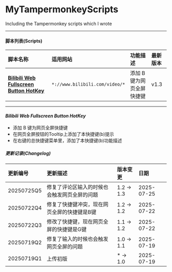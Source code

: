 # MyTampermonkeyScripts 
Including the Tampermonkey scripts which I wrote

___

#### 脚本列表(Scripts)
| 脚本名称 |	适用网站 |	功能描述 |	最新版本|
| :--- | :--- | :--- | :--- |
| [**Bilibili Web Fullscreen Button HotKey**](#bilibili-web-fullscreen-button-hotkey) | `*://www.bilibili.com/video/*` | 添加 B 键为网页全屏快捷键 | v1.3 |

___

#### ___Bilibili Web Fullscreen Button HotKey___

 - 添加 B 键为网页全屏快捷键
 - 在网页全屏按钮的Tooltip上添加了本快捷键(b)提示
 - 在右键的总快捷键菜单里，添加了本快捷键(b)功能描述

##### 更新记录(Changelog)
| 更新编号 | 更新描述 | 版本变更 | 日期 |
| :--- | :--- | :--- | :--- |
| 20250725Q5 | 修复了评论区输入的时候也会触发网页全屏的问题 | 1.2 -> 1.3 | 2025-07-25 |
| 20250722Q4 | 修复了快捷键冲突，现在网页全屏的快捷键是B键 | 1.2 -> 1.2 | 2025-07-22 |
| 20250722Q3 | 修改了快捷键，现在网页全屏的快捷键是G键 | 1.1 -> 1.2 | 2025-07-22 |
| 20250719Q2 | 修复了输入的时候也会触发网页全屏的问题 | 1.0 -> 1.1 | 2025-07-19 |
| 20250719Q1 | 上传初版 | * -> 1.0 | 2025-07-19 |
